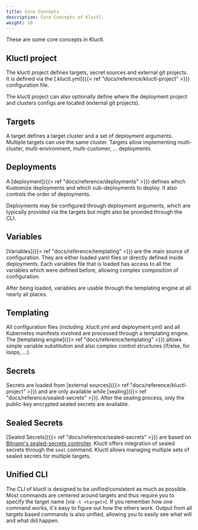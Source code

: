 ```yaml
---
title: Core Concepts
description: Core Concepts of Kluctl.
weight: 10
---
```


These are some core concepts in Kluctl.

## Kluctl project
The kluctl project defines targets, secret sources and external git projects.
It is defined via the [.kluctl.yml]({{< ref "docs/reference/kluctl-project" >}}) configuration file.

The kluctl project can also optionally define where the deployment project and clusters configs are located (external
git projects).

## Targets
A target defines a target cluster and a set of deployment arguments. Multiple targets can use the same cluster. Targets
allow implementing multi-cluster, multi-environment, multi-customer, ... deployments.

## Deployments
A [deployment]({{< ref "docs/reference/deployments" >}}) defines which Kustomize deployments and which sub-deployments
to deploy. It also controls the order of deployments.

Deployments may be configured through deployment arguments, which are typically provided via the targets but might also
be provided through the CLI.

## Variables
[Variables]({{< ref "docs/reference/templating" >}}) are the main source of configuration. They are either loaded yaml
files or directly defined inside deployments. Each variables file that is loaded has access to all the variables which
were defined before, allowing complex composition of configuration.

After being loaded, variables are usable through the templating engine at all nearly all places.

## Templating
All configuration files (including .kluctl.yml and deployment.yml) and all Kubernetes manifests involved are processed
through a templating engine.
The [templating engine]({{< ref "docs/reference/templating" >}}) allows simple variable substitution and also complex
control structures (if/else, for loops, ...).

## Secrets
Secrets are loaded from [external sources]({{< ref "docs/reference/kluctl-project" >}}) and are only available
while [sealing]({{< ref "docs/reference/sealed-secrets" >}}). After the sealing process, only the public-key encrypted
sealed secrets are available.

## Sealed Secrets
[Sealed Secrets]({{< ref "docs/reference/sealed-secrets" >}}) are based on
[Bitnami's sealed-secrets controller](https://github.com/bitnami-labs/sealed-secrets). Kluctl offers integration of
sealed secrets through the `seal` command. Kluctl allows managing multiple sets of sealed secrets for multiple targets.

## Unified CLI
The CLI of kluctl is designed to be unified/consistent as much as possible. Most commands are centered around targets
and thus require you to specify the target name (via `-t <target>`). If you remember how one command works, it's easy
to figure out how the others work. Output from all targets based commands is also unified, allowing you to easily see
what will and what did happen.
